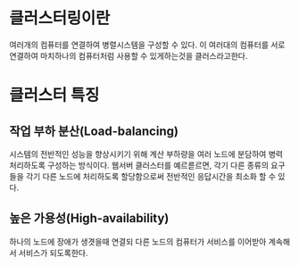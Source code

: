 # 클러스터링이란
여러개의 컴퓨터를 연결하여 병렬시스템을 구성할 수 있다. 이 여러대의 컴퓨터를 서로 연결하여 마치하나의 컴퓨터처럼 사용할 수 있게하는것을 클러스라고한다. 





# 클러스터 특징

## 작업 부하 분산(Load-balancing)
시스템의 전반적인 성능을 향상시키기 위해 계산 부하량을 여러 노드에 분담하여 병력 처리하도록 구성하는 방식이다. 웹서버 클러스터를 예르륻르면, 각기 다른 종류의 요구들을 각기 다른 노드에 처리하도록 할당함으로써 전반적인 응답시간을 최소화 할 수 있다. 
## 높은 가용성(High-availability)
하나의 노드에 장애가 생겻을때 연결되 다른 노드의 컴퓨터가 서비스를 이어받아 계속해서 서비스가 되도록한다.